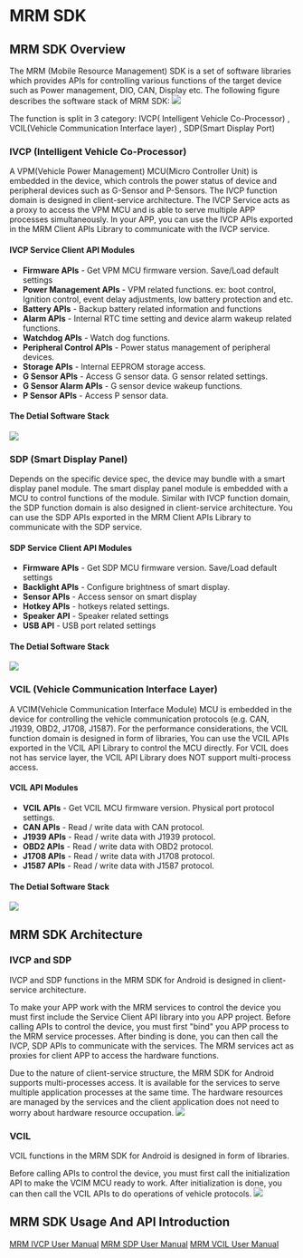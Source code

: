 
# MRM SDK

## MRM SDK Overview
The MRM (Mobile Resource Management) SDK is a set of software libraries which provides APIs for controlling various functions of the target device such as Power management, DIO, CAN, Display etc.
The following figure describes the software stack of MRM SDK:
![](https://github.com/AIM-Android/MrmSdkSample/blob/main/images/overview.png)


The function is split in 3 category: IVCP( Intelligent Vehicle Co-Processor) , VCIL(Vehicle Communication Interface layer) , SDP(Smart Display Port) 

### IVCP (Intelligent Vehicle Co-Processor)
A VPM(Vehicle Power Management) MCU(Micro Controller Unit) is embedded in the device, which controls the power status of device and peripheral devices such as G-Sensor and P-Sensors. 
The IVCP function domain is designed in client-service architecture. The IVCP Service acts as a proxy to access the VPM MCU and is able to serve multiple APP processes simultaneously. In your APP, you can use the IVCP APIs exported in the MRM Client APIs Library to communicate with the IVCP service.

#### IVCP Service Client API Modules
- **Firmware APIs** - Get VPM MCU firmware version. Save/Load default settings
- **Power Management APIs** - VPM related functions. ex: boot control, Ignition control, event delay adjustments, low battery protection and etc.
- **Battery APIs** - Backup battery related information and functions
- **Alarm APIs** - Internal RTC time setting and device alarm wakeup related functions.
- **Watchdog APIs** - Watch dog functions.
- **Peripheral Control APIs** - Power status management of peripheral devices.
- **Storage APIs** - Internal EEPROM storage access.
- **G Sensor APIs** - Access G sensor data. G sensor related settings.
- **G Sensor Alarm APIs** - G sensor device wakeup functions.
- **P Sensor APIs** - Access P sensor data.

#### The Detial Software Stack
![](https://github.com/AIM-Android/MrmSdkSample/blob/main/images/ivcp_stack.png)


### SDP (Smart Display Panel)
Depends on the specific device spec, the device may bundle with a smart display panel module. The smart display panel module is embedded with a MCU to control functions of the module. Similar with IVCP function domain, the SDP function domain is also designed in client-service architecture. You can use the SDP APIs exported in the MRM Client APIs Library to communicate with the SDP service.

#### SDP Service Client API Modules
- **Firmware APIs**  - Get SDP MCU firmware version. Save/Load default settings
- **Backlight APIs** - Configure brightness of smart display.
- **Sensor APIs** - Access sensor on smart display
- **Hotkey APIs** - hotkeys related settings.
- **Speaker API** - Speaker related settings
- **USB API** - USB port related settings

#### The Detial Software Stack
![](https://github.com/AIM-Android/MrmSdkSample/blob/main/images/sdp_stack.png)

### VCIL (Vehicle Communication Interface Layer)
A VCIM(Vehicle Communication Interface Module) MCU is embedded in the device for controlling the vehicle communication protocols (e.g. CAN, J1939, OBD2, J1708, J1587). For the performance considerations, the VCIL function domain is designed in form of libraries, You can use the VCIL APIs exported in the VCIL API Library to control the MCU directly. For VCIL does not has service layer, the VCIL API Library does NOT support multi-process access.

#### VCIL API Modules
- **VCIL APIs** - Get VCIL MCU firmware version. Physical port protocol settings.
- **CAN APIs** - Read / write data with CAN protocol.
- **J1939 APIs** - Read / write data with J1939 protocol.
- **OBD2 APIs** - Read / write data with OBD2 protocol.
- **J1708 APIs** - Read / write data with J1708 protocol.
- **J1587 APIs** - Read / write data with J1587 protocol.

#### The Detial Software Stack
![](https://github.com/AIM-Android/MrmSdkSample/blob/main/images/vcil_stack.png)

## MRM SDK Architecture
### IVCP and SDP
IVCP and SDP functions in the MRM SDK for Android is designed in client-service architecture. 

To make your APP work with the MRM services to control the device you must first include the Service Client API library into you APP project. Before calling APIs to control the device, you must first "bind" you APP process to the MRM service processes. After binding is done, you can then call the IVCP, SDP APIs to communicate with the services. The MRM services act as proxies for client APP to access the hardware functions.

Due to the nature of client-service structure, the MRM SDK  for Android supports multi-processes access. It is available for the services to serve multiple application processes at the same time. The hardware resources are managed by the services and the client application does not need to worry about hardware resource occupation.
![](https://github.com/AIM-Android/MrmSdkSample/blob/main/images/client-service_architecture.png)

### VCIL
VCIL functions in the MRM SDK for Android is designed in form of libraries.

Before calling APIs to control the device, you must first call the initialization API to make the VCIM MCU ready to work. After initialization is done, you can then call the VCIL APIs to do operations of vehicle protocols.
![](https://github.com/AIM-Android/MrmSdkSample/blob/main/images/libraries_architecture.png)

## MRM SDK Usage And API Introduction
[MRM IVCP User Manual]()
[MRM SDP User Manual]()
[MRM VCIL User Manual]()


